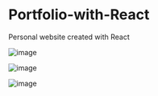 # Portfolio-with-React
Personal website created with React

![image](https://user-images.githubusercontent.com/69918011/201368247-0b0f29bf-1837-4cac-9366-8a1aaab8f8c9.png)

![image](https://user-images.githubusercontent.com/69918011/201368304-b154ca2e-2e3b-43fc-bb4c-285abc79bc9c.png)

![image](https://user-images.githubusercontent.com/69918011/201368411-540509d8-e2f6-4b64-9ae6-a4d4a2ae4065.png)
